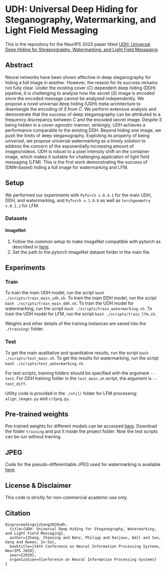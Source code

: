 # UDH: Universal Deep Hiding for Steganography, Watermarking, and Light Field Messaging
This is the repository for the NeurIPS 2020 paper titled [UDH: Universal Deep Hiding for Steganography, Watermarking, and Light Field Messaging](https://papers.nips.cc/paper/2020/file/73d02e4344f71a0b0d51a925246990e7-Paper.pdf).

## Abstract
Neural networks have been shown effective in deep steganography for hiding a full image in another. However, the reason for its success remains not fully clear. Under the existing cover (*C*) dependent deep hiding (DDH) pipeline, it is challenging to analyze how the secret (*S*) image is encoded since the encoded message cannot be analyzed independently. We propose a novel universal deep hiding (UDH) meta-architecture to disentangle the encoding of *S* from *C*. We perform extensive analysis and demonstrate that the success of deep steganography can be attributed to a frequency discrepancy between *C* and the encoded secret image. Despite *S* being hidden in a cover-agnostic manner, strikingly, UDH achieves a performance comparable to the existing DDH. Beyond hiding one image, we push the limits of deep steganography. Exploiting its property of being *universal*, we propose universal watermarking as a timely solution to address the concern of the exponentially increasing amount of images/videos. UDH is robust to a pixel intensity shift on the container image, which makes it suitable for challenging application of light field messaging (LFM). This is the first work demonstrating the success of (DNN-based) hiding a full image for watermarking and LFM.

## Setup 
We performed our experiments with `PyTorch v.0.4.1` for the main UDH, DDH, and watermarking, and `PyTorch v.1.0.0` as well as `torchgeometry v.0.1.2` for LFM.

### Datasets 
#### ImageNet
 1. Follow the common setup to make ImageNet compatible with pytorch as described in [here](https://github.com/pytorch/examples/tree/master/imagenet).
 2. Set the path to the pytorch ImageNet dataset folder in the main file.

## Experiments
### Train
To train the main UDH model, run the script `bash ./scripts/train_main_udh.sh`.
To train the main DDH model, run the script `bash ./scripts/train_main_ddh.sh`.
To train the UDH model for watermarking, run the script `bash ./scripts/train_watermarking.sh`.
To train the UDH model for LFM, run the script `bash ./scripts/train_lfm.sh`.

Weights and other details of the training instances are saved into the `./training/` folder.

### Test
To get the main qualitative and quantitative results, run the script `bash ./scripts/test_main.sh`.
To get the results for watermarking, run the script `bash ./scripts/test_watermarking.sh`.

For test scripts, training folders should be specified with the argument `--test`. 
For DDH training folder in the `test_main.sh` script, the argument is `--test_diff`.

Utility code is provided in the `./util/` folder for LFM processing: `align_images.py` and `cr2png.py`.

## Pre-trained weights
Pre-trained weights for different models can be accessed [here](https://cloud.frameau.xyz/index.php/s/dFGagRWystSss7D). 
Download the folder `training` and put it inside the project folder. Now the test scripts can be run without training.

## JPEG
Code for the pseudo-differentiable JPEG used for watermarking is available [here](https://github.com/ChaoningZhang/Pseudo-Differentiable-JPEG).

## License & Disclaimer
This code is strictly for non-commercial academic use only. 

## Citation
```
@inproceedings{zhang2020udh,
  title={UDH: Universal Deep Hiding for Steganography, Watermarking, and Light Field Messaging},
  author={Zhang, Chaoning and Benz, Philipp and Karjauv, Adil and Sun, Geng and Kweon, In-So},
  booktitle={34th Conference on Neural Information Processing Systems, NeurIPS 2020},
  year={2020},
  organization={Conference on Neural Information Processing Systems}
}
```
